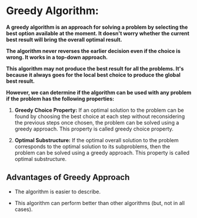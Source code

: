 # Greedy Algorithm:

**A greedy algorithm is an approach for solving a problem by selecting the best option available at the moment. It doesn't worry whether the current best result will bring the overall optimal result.**

**The algorithm never reverses the earlier decision even if the choice is wrong. It works in a top-down approach.**

**This algorithm may not produce the best result for all the problems. It's because it always goes for the local best choice to produce the global best result.**

**However, we can determine if the algorithm can be used with any problem if the problem has the following properties:**

1. **Greedy Choice Property:** 
If an optimal solution to the problem can be found by choosing the best choice at each step without reconsidering the previous steps once chosen, the problem can be solved using a greedy approach. This property is called greedy choice property.

2. **Optimal Substructure:** 
If the optimal overall solution to the problem corresponds to the optimal solution to its subproblems, then the problem can be solved using a greedy approach. This property is called optimal substructure.

## Advantages of Greedy Approach
* The algorithm is easier to describe.

* This algorithm can perform better than other algorithms (but, not in all cases).
